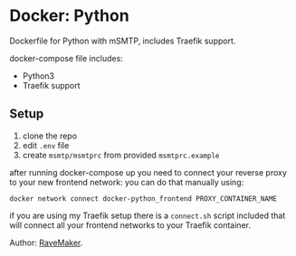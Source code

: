 # Docker: Python
Dockerfile for Python with mSMTP, includes Traefik support.

docker-compose file includes:
 - Python3
 - Traefik support

## Setup
1. clone the repo
2. edit `.env` file
3. create `msmtp/msmtprc` from provided `msmtprc.example`

after running docker-compose up you need to connect your reverse proxy to your new frontend network:
 you can do that manually using:
 ```
 docker network connect docker-python_frontend PROXY_CONTAINER_NAME
 ```

if you are using my Traefik setup there is a `connect.sh` script included that will connect all your frontend networks to your Traefik container.

Author: [RaveMaker][RaveMaker].

[RaveMaker]: http://ravemaker.net

